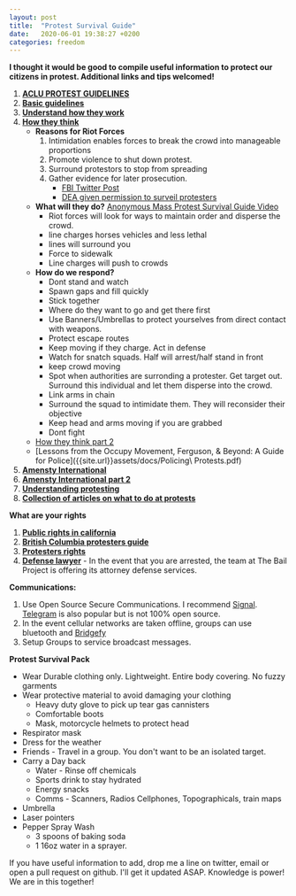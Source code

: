```yaml
---
layout: post
title:  "Protest Survival Guide"
date:   2020-06-01 19:38:27 +0200
categories: freedom
---
```


**I thought it would be good to compile useful information to protect our citizens in protest. Additional links and tips welcomed!**

1. **[ACLU PROTEST GUIDELINES](https://www.acludc.org/en/know-your-rights/know-your-rights-demonstrations-and-protests)**
2. **[Basic guidelines](https://americatalks.com/politics/13-steps-to-prepare-for-civil-unrest/)**
3. **[Understand how they work](https://www.policeone.com/police-products/emergency-preparedness/articles/12-things-every-police-departments-civil-unrest-plan-needs-Nny9wOSfXLUlYBps/)**
4. **[How they think](https://thecrimereport.org/2020/03/09/854885/)**
	- **Reasons for Riot Forces**
		1. Intimidation enables forces to break the crowd into manageable proportions
		2. Promote violence to shut down protest.
		3. Surround protestors to stop from spreading
		4. Gather evidence for later prosecution.
			- [FBI Twitter Post](https://twitter.com/FBI/status/1267573544747257858?s=20)
			- [DEA given permission to surveil protesters](https://www.buzzfeednews.com/article/jasonleopold/george-floyd-police-brutality-protests-government)
	- **What will they do?** [Anonymous Mass Protest Survival Guide Video](https://www.youtube.com/watch?v=hOit6CzX6M8)
		- Riot forces will look for ways to maintain order and disperse the crowd.
		- line charges horses vehicles and less lethal
		- lines will surround you
		- Force to sidewalk
		- Line charges will push to crowds
	- **How do we respond?**
		- Dont stand and watch
		- Spawn gaps and fill quickly
		- Stick together
		- Where do they want to go and get there first
		- Use Banners/Umbrellas to protect yourselves from direct contact with weapons.
		- Protect escape routes
		- Keep moving if they charge. Act in defense
		- Watch for snatch squads. Half will arrest/half stand in front
		- keep crowd moving
		- Spot when authorities are surronding a protester.  Get target out. Surround this individual and let them disperse into the crowd.
		- Link arms in chain
		- Surround the squad to intimidate them. They will reconsider their objective
		- Keep head and arms moving if you are grabbed
		- Dont fight
	- [How they think part 2](https://www.policeforum.org/assets/PoliceResponseMassDemonstrations.pdf)
	- [Lessons from the Occupy Movement, Ferguson, & Beyond: A Guide for Police]({{site.url}}assets/docs/Policing\ Protests.pdf)
5. **[Amensty International](https://www.amnestyusa.org/protests/)**
6. **[Amensty International part 2](https://www.amnestyusa.org/pdfs/SafeyDuringProtest_F.pdf)**
7. **[Understanding protesting](https://uwpd.wisc.edu/content/uploads/2018/09/Protest-Response-Guide.pdf)**
8. **[Collection of articles on what to do at protests](https://www.reddit.com/r/ProtestPros/comments/gs0p0m/bring_a_leaf_blower_to_fight_against_tear_gas/)**

**What are your rights**

1. **[Public rights in california](https://www.aclunc.org/sites/default/files/know_your_rights_free_speech.pdf)**
2. **[British Columbia protesters guide](https://d3n8a8pro7vhmx.cloudfront.net/cupebcvotes2014/legacy_url/2028/protesters-guide.pdf?1460991208)**
3. **[Protesters rights](https://www.aclu.org/sites/default/files/field_pdf_file/kyr_protests.pdf)**
4. **[Defense lawyer](https://twitter.com/bailproject/status/1266852704602566656?s=20)** - In the event that you are arrested, the team at The Bail Project is offering its attorney defense services.

**Communications:**

1. Use Open Source Secure Communications. I recommend [Signal](https://signal.org/en/). [Telegram](https://telegram.org/) is also popular but is not 100% open source.
2. In the event cellular networks are taken offline, groups can use bluetooth and [Bridgefy](https://medium.com/bridgefy/how-to-use-the-bridgefy-offline-messaging-app-b4799af7649b)
3. Setup Groups to service broadcast messages. 

**Protest Survival Pack**

- Wear Durable clothing only. Lightweight. Entire body covering. No fuzzy garments
- Wear protective material to avoid damaging your clothing
	- Heavy duty glove to pick up tear gas cannisters
	- Comfortable boots
	- Mask, motorcycle helmets to protect head
- Respirator mask
- Dress for the weather 
- Friends - Travel in a group. You don't want to be an isolated target.
- Carry a Day back
	- Water - Rinse off chemicals
	- Sports drink to stay hydrated
	- Energy snacks
	- Comms - Scanners, Radios Cellphones, Topographicals, train maps
- Umbrella
- Laser pointers
- Pepper Spray Wash  
	- 3 spoons of baking soda 
	- 1 16oz water in a sprayer.

If you have useful information to add, drop me a line on twitter, email or open a pull request on github. I'll get it updated ASAP. Knowledge is power! We are in this together!


